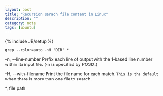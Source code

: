```yaml
---
layout: post
title: "Recursion serach file content in Linux"
description: ""
category: note
tags: [ubuntu]
---
```

{% include JB/setup %}
```
grep --color=auto -nH 'DIR' *
```
-n, --line-number
      Prefix  each  line of output with the 1-based line number within its input file.  (-n is specified by POSIX.)

-H, --with-filename
      Print  the  file  name for each match.  `This is the default` when there is more than one file to search.

*, file path

